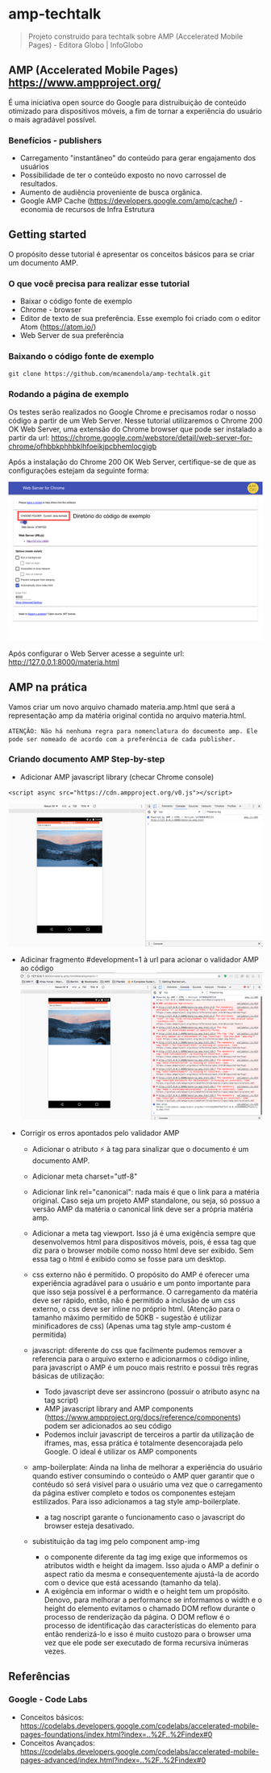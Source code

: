 # amp-techtalk
> Projeto construido para techtalk sobre AMP (Accelerated Mobile Pages) -  Editora Globo | InfoGlobo

## AMP (Accelerated Mobile Pages) https://www.ampproject.org/

É uma iniciativa open source do Google para distruibuição de conteúdo otimizado para dispositivos móveis, a fim de tornar a experiência do usuário o mais agradável possível.

### Benefícios - publishers

* Carregamento "instantâneo" do conteúdo para gerar engajamento dos usuários
* Possibilidade de ter o conteúdo exposto no novo carrossel de resultados.
* Aumento de audiência proveniente de busca orgânica.
* Google AMP Cache (https://developers.google.com/amp/cache/) - economia de recursos de Infra Estrutura

## Getting started

O propósito desse tutorial é apresentar os conceitos básicos para se criar um documento AMP.

### O que você precisa para realizar esse tutorial

* Baixar o código fonte de exemplo
* Chrome - browser
* Editor de texto de sua preferência. Esse exemplo foi criado com o editor Atom (https://atom.io/)
* Web Server de sua preferência

### Baixando o código fonte de exemplo

```shell
git clone https://github.com/mcamendola/amp-techtalk.git
```

### Rodando a página de exemplo

Os testes serão realizados no Google Chrome e precisamos rodar o nosso código a partir de um Web Server. Nesse tutorial utilizaremos o Chrome 200 OK Web Server, uma extensão do Chrome browser que pode ser instalado a partir da url: https://chrome.google.com/webstore/detail/web-server-for-chrome/ofhbbkphhbklhfoeikjpcbhemlocgigb

Após a instalação do Chrome 200 OK Web Server, certifique-se de que as configurações estejam da seguinte forma:

![alt tag](https://raw.githubusercontent.com/mcamendola/amp-techtalk/master/tutorial/chrome_web_server_configurations.png)

Após configurar o Web Server acesse a seguinte url: http://127.0.0.1:8000/materia.html

## AMP na prática

Vamos criar um novo arquivo chamado materia.amp.html que será a representação amp da matéria original contida no arquivo materia.html.

```shell
ATENÇÃO: Não há nenhuma regra para nomenclatura do documento amp. Ele pode ser nomeado de acordo com a preferência de cada publisher.
```

### Criando documento AMP Step-by-step

* Adicionar AMP javascript library (checar Chrome console)
```shell
<script async src="https://cdn.ampproject.org/v0.js"></script>
```
![alt tag](https://raw.githubusercontent.com/mcamendola/amp-techtalk/master/tutorial/amp_js_library.png)

* Adicinar fragmento #development=1 à url para acionar o validador AMP ao código
![alt tag](https://raw.githubusercontent.com/mcamendola/amp-techtalk/master/tutorial/amp_validator.png)


- Corrigir os erros apontados pelo validador AMP
  - Adicionar o atributo ⚡ à tag <html> para sinalizar que o documento é um documento AMP.
  - Adicionar meta charset="utf-8"
  - Adicionar link rel="canonical": nada mais é que o link para a matéria original. Caso seja um projeto AMP standalone, ou seja, só possuo a versão AMP da matéria o canonical link deve ser a própria matéria amp.
  - Adicionar a meta tag viewport. Isso já é uma exigência sempre que desenvolvemos html para dispositivos móveis, pois, é essa tag que diz para o browser mobile como nosso html deve ser exibido. Sem essa tag o html é exibido como se fosse para um desktop.

  - css externo não é permitido. O propósito do AMP é oferecer uma experiência agradável para o usuário e um ponto importante para que isso seja possível é a performance. O carregamento da matéria deve ser rápido, então, não é permitido a inclusão de um css externo, o css deve ser inline no próprio html.
     (Atenção para o tamanho máximo permitido de 50KB - sugestão é utilizar minificadores de css)
     (Apenas uma tag style amp-custom é permitida)

  - javascript: diferente do css que facilmente pudemos remover a referencia para o arquivo externo e adicionarmos o código inline, para javascript o AMP é um pouco mais restrito e possui três regras básicas de utilização:
    - Todo javascript deve ser assincrono (possuir o atributo async na tag script)
    - AMP javascript library and AMP components (https://www.ampproject.org/docs/reference/components) podem ser adicionados ao seu código
    - Podemos incluir javascript de terceiros a partir da utilização de iframes, mas, essa prática é totalmente desencorajada pelo Google. O ideal é utilizar os AMP components

  - amp-boilerplate: Ainda na linha de melhorar a experiência do usuário quando estiver consumindo o conteúdo o AMP quer garantir que o contéudo só será visível para o usuário uma vez que o carregamento da página estiver completo e todos os componentes estejam estilizados. Para isso adicionamos a tag style amp-boilerplate.
    - a tag noscript garante o funcionamento caso o javascript do browser esteja desativado.

  - subistituição da tag img pelo component amp-img
    - o componente diferente da tag img exige que informemos os atributos width e height da imagem. Isso ajuda o AMP a definir o aspect ratio da mesma e consequentemente ajustá-la de acordo com o device que está acessando (tamanho da tela).
    - A exigência em informar o width e o height tem um propósito. Denovo, para melhorar a performance se informamos o width e o height do elemento evitamos o chamado DOM reflow durante o processo de renderização da página. O DOM reflow é o processo de identificação das características do elemento para então renderizá-lo e isso é muito custozo para o browser uma vez que ele pode ser executado de forma recursiva inúmeras vezes.


## Referências

### Google - Code Labs
* Conceitos básicos: https://codelabs.developers.google.com/codelabs/accelerated-mobile-pages-foundations/index.html?index=..%2F..%2Findex#0
* Conceitos Avançados: https://codelabs.developers.google.com/codelabs/accelerated-mobile-pages-advanced/index.html?index=..%2F..%2Findex#0
